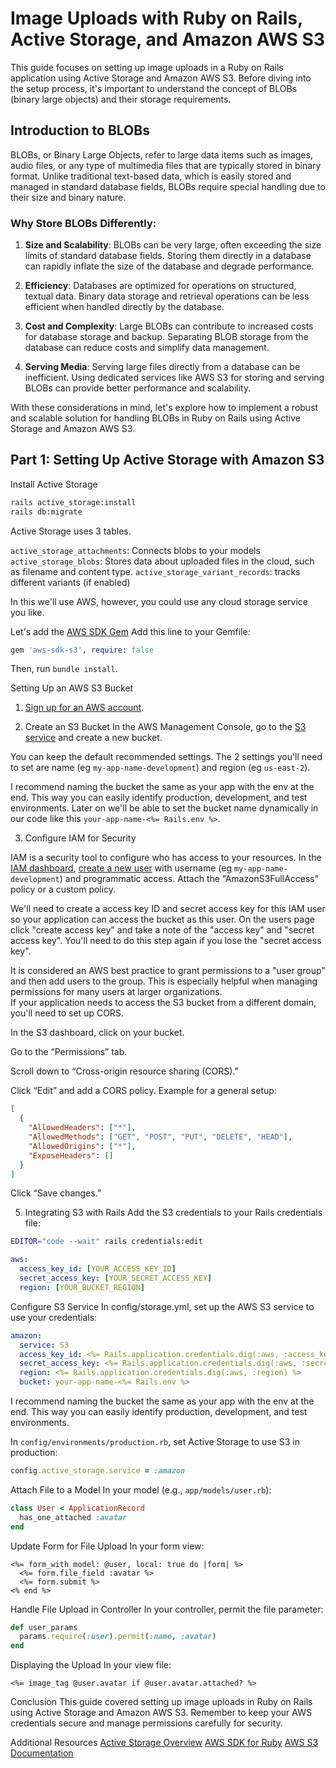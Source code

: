 # Image Uploads with Ruby on Rails, Active Storage, and Amazon AWS S3

This guide focuses on setting up image uploads in a Ruby on Rails application using Active Storage and Amazon AWS S3. Before diving into the setup process, it's important to understand the concept of BLOBs (binary large objects) and their storage requirements.

## Introduction to BLOBs

BLOBs, or Binary Large Objects, refer to large data items such as images, audio files, or any type of multimedia files that are typically stored in binary format. Unlike traditional text-based data, which is easily stored and managed in standard database fields, BLOBs require special handling due to their size and binary nature.

### Why Store BLOBs Differently:

1. **Size and Scalability**: BLOBs can be very large, often exceeding the size limits of standard database fields. Storing them directly in a database can rapidly inflate the size of the database and degrade performance.
   
2. **Efficiency**: Databases are optimized for operations on structured, textual data. Binary data storage and retrieval operations can be less efficient when handled directly by the database.
   
3. **Cost and Complexity**: Large BLOBs can contribute to increased costs for database storage and backup. Separating BLOB storage from the database can reduce costs and simplify data management.

4. **Serving Media**: Serving large files directly from a database can be inefficient. Using dedicated services like AWS S3 for storing and serving BLOBs can provide better performance and scalability.

With these considerations in mind, let's explore how to implement a robust and scalable solution for handling BLOBs in Ruby on Rails using Active Storage and Amazon AWS S3.

## Part 1: Setting Up Active Storage with Amazon S3

Install Active Storage

```bash
rails active_storage:install
rails db:migrate
```

<aside>
Active Storage uses 3 tables.

`active_storage_attachments`: Connects blobs to your models
`active_storage_blobs`: Stores data about uploaded files in the cloud, such as filename and content type.
`active_storage_variant_records`: tracks different variants (if enabled)
</aside>


In this we'll use AWS, however, you could use any cloud storage service you like. 

Let's add the [AWS SDK Gem](https://rubygems.org/gems/aws-sdk-s3/)
Add this line to your Gemfile:

```ruby
gem 'aws-sdk-s3', require: false
```

Then, run `bundle install`.

Setting Up an AWS S3 Bucket

1. [Sign up for an AWS account](https://aws.amazon.com/).

2. Create an S3 Bucket
In the AWS Management Console, go to the [S3 service](https://s3.console.aws.amazon.com/s3) and create a new bucket.

You can keep the default recommended settings. The 2 settings you'll need to set are name (eg `my-app-name-development`) and region (eg `us-east-2`).

I recommend naming the bucket the same as your app with the env at the end. This way you can easily identify production, development, and test environments. Later on we'll be able to set the bucket name dynamically in our code like this `your-app-name-<%= Rails.env %>`.

3. Configure IAM for Security

IAM is a security tool to configure who has access to your resources. In the [IAM dashboard](https://us-east-1.console.aws.amazon.com/iam/), [create a new user](https://us-east-1.console.aws.amazon.com/iam/home#/users/create) with username (eg `my-app-name-development`) and programmatic access. Attach the “AmazonS3FullAccess” policy or a custom policy. 

We'll need to create a access key ID and secret access key for this IAM user so your application can access the bucket as this user. On the users page click "create access key" and take a note of the "access key" and "secret access key". You'll need to do this step again if you lose the "secret access key".

<aside>
It is considered an AWS best practice to grant permissions to a "user group" and then add users to the group. This is especially helpful when managing permissions for many users at larger organizations.
</aside>

<aside>
If your application needs to access the S3 bucket from a different domain, you'll need to set up CORS.

In the S3 dashboard, click on your bucket.

Go to the “Permissions” tab.

Scroll down to “Cross-origin resource sharing (CORS).”

Click “Edit” and add a CORS policy. Example for a general setup:

```json
[
  {
    "AllowedHeaders": ["*"],
    "AllowedMethods": ["GET", "POST", "PUT", "DELETE", "HEAD"],
    "AllowedOrigins": ["*"],
    "ExposeHeaders": []
  }
]
```
Click “Save changes.”
</aside>

5. Integrating S3 with Rails
Add the S3 credentials to your Rails credentials file:

```bash
EDITOR="code --wait" rails credentials:edit
```

```yaml
aws:
  access_key_id: [YOUR_ACCESS_KEY_ID]
  secret_access_key: [YOUR_SECRET_ACCESS_KEY]
  region: [YOUR_BUCKET_REGION]
```

Configure S3 Service
In config/storage.yml, set up the AWS S3 service to use your credentials:

```yaml
amazon:
  service: S3
  access_key_id: <%= Rails.application.credentials.dig(:aws, :access_key_id) %>
  secret_access_key: <%= Rails.application.credentials.dig(:aws, :secret_access_key) %>
  region: <%= Rails.application.credentials.dig(:aws, :region) %>
  bucket: your-app-name-<%= Rails.env %>
```

I recommend naming the bucket the same as your app with the env at the end. This way you can easily identify production, development, and test environments.

In `config/environments/production.rb`, set Active Storage to use S3 in production:

```ruby
config.active_storage.service = :amazon
```

Attach File to a Model
In your model (e.g., `app/models/user.rb`):

```ruby
class User < ApplicationRecord
  has_one_attached :avatar
end
```

Update Form for File Upload
In your form view:

```erb
<%= form_with model: @user, local: true do |form| %>
  <%= form.file_field :avatar %>
  <%= form.submit %>
<% end %>
```

<!-- TODO: show how this is rendered in html -->

Handle File Upload in Controller
In your controller, permit the file parameter:

```ruby
def user_params
  params.require(:user).permit(:name, :avatar)
end
```

Displaying the Upload
In your view file:

```erb
<%= image_tag @user.avatar if @user.avatar.attached? %>
```

Conclusion
This guide covered setting up image uploads in Ruby on Rails using Active Storage and Amazon AWS S3. Remember to keep your AWS credentials secure and manage permissions carefully for security.

Additional Resources
[Active Storage Overview](https://guides.rubyonrails.org/active_storage_overview.html)
[AWS SDK for Ruby](https://aws.amazon.com/sdk-for-ruby/)
[AWS S3 Documentation](https://docs.aws.amazon.com/s3/)
